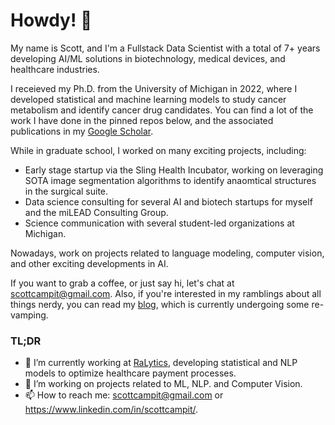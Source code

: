 # Howdy! 👋

My name is Scott, and I'm a Fullstack Data Scientist with a total of 7+ years developing AI/ML solutions in biotechnology, medical devices, and healthcare industries. 

I receieved my Ph.D. from the University of Michigan in 2022, where I developed statistical and machine learning models to study cancer metabolism and identify cancer drug candidates. You can find a lot of the work I have done in the pinned repos below, and the associated publications in my [Google Scholar](https://scholar.google.com/citations?user=Hw1bieoAAAAJ&hl=en&oi=ao). 

While in graduate school, I worked on many exciting projects, including:
  * Early stage startup via the Sling Health Incubator, working on leveraging SOTA image segmentation algorithms to identify anaomtical structures in the surgical suite.
  * Data science consulting for several AI and biotech startups for myself and the miLEAD Consulting Group.
  * Science communication with several student-led organizations at Michigan.
    
Nowadays, work on projects related to language modeling, computer vision, and other exciting developments in AI.

If you want to grab a coffee, or just say hi, let's chat at scottcampit@gmail.com. Also, if you're interested in my ramblings about all things nerdy, you can read my [blog](https://www.scottcampit.com/), which is currently undergoing some re-vamping.

### TL;DR

- 🔭 I’m currently working at [RaLytics](https://ralytics.com/), developing statistical and NLP models to optimize healthcare payment processes.
- 👯 I’m working on projects related to ML, NLP. and Computer Vision.
- 📫 How to reach me: scottcampit@gmail.com or https://www.linkedin.com/in/scottcampit/.
